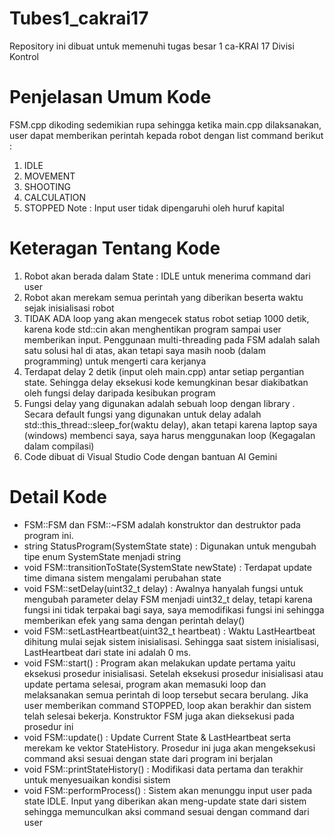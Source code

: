 # Tubes1_cakrai17
Repository ini dibuat untuk memenuhi tugas besar 1 ca-KRAI 17 Divisi Kontrol

# Penjelasan Umum Kode
FSM.cpp dikoding sedemikian rupa sehingga ketika main.cpp dilaksanakan, user dapat memberikan
perintah kepada robot dengan list command berikut :
1. IDLE
2. MOVEMENT
3. SHOOTING
4. CALCULATION
5. STOPPED
Note : Input user tidak dipengaruhi oleh huruf kapital

# Keteragan Tentang Kode
1. Robot akan berada dalam State : IDLE untuk menerima command dari user
2. Robot akan merekam semua perintah yang diberikan beserta waktu sejak inisialisasi robot
3. TIDAK ADA loop yang akan mengecek status robot setiap 1000 detik, karena kode std::cin akan menghentikan
program sampai user memberikan input. Penggunaan multi-threading pada FSM adalah salah satu solusi hal di atas, akan
tetapi saya masih noob (dalam programming) untuk mengerti cara kerjanya
4. Terdapat delay 2 detik (input oleh main.cpp) antar setiap pergantian state. Sehingga delay eksekusi kode kemungkinan besar
diakibatkan oleh fungsi delay daripada kesibukan program
5. Fungsi delay yang digunakan adalah sebuah loop dengan library <chrono>. Secara default fungsi yang digunakan untuk delay adalah
std::this_thread::sleep_for(waktu delay), akan tetapi karena laptop saya (windows) membenci saya, saya harus menggunakan loop <chrono>
(Kegagalan dalam compilasi)
6. Code dibuat di Visual Studio Code dengan bantuan AI Gemini

# Detail Kode
- FSM::FSM dan FSM::~FSM adalah konstruktor dan destruktor pada program ini.
- string StatusProgram(SystemState state) : Digunakan untuk mengubah tipe enum SystemState menjadi string
- void FSM::transitionToState(SystemState newState) : Terdapat update time dimana sistem mengalami perubahan state
- void FSM::setDelay(uint32_t delay) : Awalnya hanyalah fungsi untuk mengubah parameter delay FSM menjadi uint32_t delay, tetapi karena
fungsi ini tidak terpakai bagi saya, saya memodifikasi fungsi ini sehingga memberikan efek yang sama dengan perintah delay()
- void FSM::setLastHeartbeat(uint32_t heartbeat) : Waktu LastHeartbeat dihitung mulai sejak sistem inisialisasi. Sehingga saat sistem
inisialisasi, LastHeartbeat dari state ini adalah 0 ms.
- void FSM::start() : Program akan melakukan update pertama yaitu eksekusi prosedur inisialisasi. Setelah eksekusi prosedur inisialisasi atau
update pertama selesai, program akan memasuki loop dan melaksanakan semua perintah di loop tersebut secara berulang. Jika user memberikan command
STOPPED, loop akan berakhir dan sistem telah selesai bekerja. Konstruktor FSM juga akan dieksekusi pada prosedur ini
- void FSM::update() : Update Current State & LastHeartbeat serta merekam ke vektor StateHistory. Prosedur ini juga akan mengeksekusi command aksi
sesuai dengan state dari program ini berjalan
- void FSM::printStateHistory() : Modifikasi data pertama dan terakhir untuk menyesuaikan kondisi sistem
- void FSM::performProcess() : Sistem akan menunggu input user pada state IDLE. Input yang diberikan akan meng-update state dari sistem sehingga
memunculkan aksi command sesuai dengan command dari user
